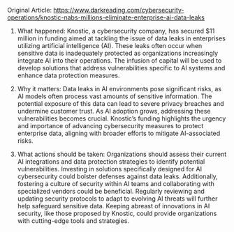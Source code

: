 Original Article: https://www.darkreading.com/cybersecurity-operations/knostic-nabs-millions-eliminate-enterprise-ai-data-leaks

1) What happened: Knostic, a cybersecurity company, has secured $11 million in funding aimed at tackling the issue of data leaks in enterprises utilizing artificial intelligence (AI). These leaks often occur when sensitive data is inadequately protected as organizations increasingly integrate AI into their operations. The infusion of capital will be used to develop solutions that address vulnerabilities specific to AI systems and enhance data protection measures.

2) Why it matters: Data leaks in AI environments pose significant risks, as AI models often process vast amounts of sensitive information. The potential exposure of this data can lead to severe privacy breaches and undermine customer trust. As AI adoption grows, addressing these vulnerabilities becomes crucial. Knostic’s funding highlights the urgency and importance of advancing cybersecurity measures to protect enterprise data, aligning with broader efforts to mitigate AI-associated risks.

3) What actions should be taken: Organizations should assess their current AI integrations and data protection strategies to identify potential vulnerabilities. Investing in solutions specifically designed for AI cybersecurity could bolster defenses against data leaks. Additionally, fostering a culture of security within AI teams and collaborating with specialized vendors could be beneficial. Regularly reviewing and updating security protocols to adapt to evolving AI threats will further help safeguard sensitive data. Keeping abreast of innovations in AI security, like those proposed by Knostic, could provide organizations with cutting-edge tools and strategies.